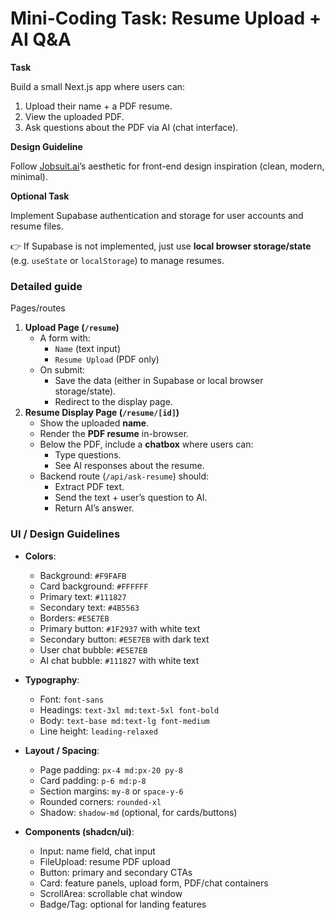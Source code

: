 # Mini-Coding Task: Resume Upload + AI Q&A

**Task**

Build a small Next.js app where users can:

1. Upload their name + a PDF resume.
2. View the uploaded PDF.
3. Ask questions about the PDF via AI (chat interface).

**Design Guideline**

Follow [Jobsuit.ai](https://www.jobsuit.ai/)’s aesthetic for front-end design inspiration (clean, modern, minimal).

**Optional Task**

Implement Supabase authentication and storage for user accounts and resume files.

👉 If Supabase is not implemented, just use **local browser storage/state** (e.g. `useState` or `localStorage`) to manage resumes.

### Detailed guide

Pages/routes

1. **Upload Page (`/resume`)**
    - A form with:
        - `Name` (text input)
        - `Resume Upload` (PDF only)
    - On submit:
        - Save the data (either in Supabase or local browser storage/state).
        - Redirect to the display page.
2. **Resume Display Page (`/resume/[id]`)**
    - Show the uploaded **name**.
    - Render the **PDF resume** in-browser.
    - Below the PDF, include a **chatbox** where users can:
        - Type questions.
        - See AI responses about the resume.
    - Backend route (`/api/ask-resume`) should:
        - Extract PDF text.
        - Send the text + user’s question to AI.
        - Return AI’s answer.
        
        
### UI / Design Guidelines

* **Colors**:

  * Background: `#F9FAFB`
  * Card background: `#FFFFFF`
  * Primary text: `#111827`
  * Secondary text: `#4B5563`
  * Borders: `#E5E7EB`
  * Primary button: `#1F2937` with white text
  * Secondary button: `#E5E7EB` with dark text
  * User chat bubble: `#E5E7EB`
  * AI chat bubble: `#111827` with white text

* **Typography**:

  * Font: `font-sans`
  * Headings: `text-3xl md:text-5xl font-bold`
  * Body: `text-base md:text-lg font-medium`
  * Line height: `leading-relaxed`

* **Layout / Spacing**:

  * Page padding: `px-4 md:px-20 py-8`
  * Card padding: `p-6 md:p-8`
  * Section margins: `my-8` or `space-y-6`
  * Rounded corners: `rounded-xl`
  * Shadow: `shadow-md` (optional, for cards/buttons)

* **Components (shadcn/ui)**:

  * Input: name field, chat input
  * FileUpload: resume PDF upload
  * Button: primary and secondary CTAs
  * Card: feature panels, upload form, PDF/chat containers
  * ScrollArea: scrollable chat window
  * Badge/Tag: optional for landing features
